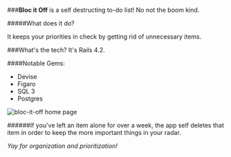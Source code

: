 ###**Bloc it Off** is a self destructing to-do list! No not the boom kind.
>
#####What does it do?
>
It keeps your priorities in check by getting rid of unnecessary items.
>
###What's the tech?
It's Rails 4.2.

####Notable Gems:
* Devise
* Figaro
* SQL 3
* Postgres
>
![bloc-it-off home page](https://cloud.githubusercontent.com/assets/11822242/10264323/c8d64446-69bc-11e5-8c14-edc3f3d819a8.jpg)




>
######If you've left an item alone for over a week, the app self deletes that item in order to keep the more important things in your radar.
>
_Yay for organization and prioritization!_
>
>
>
>

